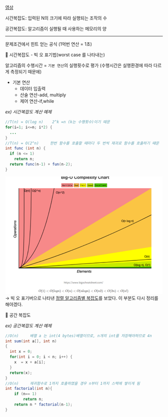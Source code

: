 [영상](https://www.youtube.com/watch?v=rlNLhAmNlfI)

시간복잡도: 입력된 N의 크기에 따라 실행되는 조작의 수

공간복잡도: 알고리즘이 실행될 때 사용하는 메모리의 양

---

문제조건에서 힌트 얻는 공식 (1억번 연산 = 1초)

<aside>
🍏 시간복잡도 - 빅 오 표기법(worst case 를 나타내는)

</aside>

알고리즘의 수행시간 = `기본 연산`의 실행횟수로 평가 (수행시간은 실행환경에 따라 다르게 측정되기 때문에)

- 기본 연산
    - 데이터 입출력
    - 산술 연산-add, multiply
    - 제어 연산-if,while


*ex) 시간복잡도 계산 예제*

```java
//T(n) = O(log n)    2^k =n (k는 수행횟수)이기 때문
for(i=1; i<=n; i*2) {
  ...
}
//T(n) = O(2^n)     한번 함수를 호출할 때마다 두 번씩 재귀로 함수를 호출하기 떄문
int func (int n) {
  if (n <= 1) 
    return n;
  return func(n-1) + fun(n-2);
}
```

![img.png](img.png)
→ 빅 오 표기버으로 나타낸 [정렬 알고리즘별 복잡도](https://velog.io/@welloff_jj/Complexity-and-Big-O-notation)를 보았다. 이 부분도 다시 정리를 해야겠다.

<aside>
🍏 공간 복잡도

</aside>

*ex) 공간복잡도 계산 예제*

```java
//O(n)     배열 a 는 int(4 bytes)배열이므로, n개의 int를 저장해야하므로 4n
int sum(int a[], int n)
{
  int x = 0;		
  for(int i = 0; i < n; i++) {
    x  = x + a[i];
  }
  return(x);
}
//O(n)     재귀함수로 1까지 호출하였을 경우 n부터 1까지 스택에 쌓이게 됨
int factorial(int n){
	if (n== 1)
		return n;
	return n * factorial(n-1);
}
```